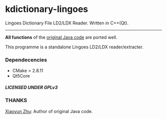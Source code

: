 kdictionary-lingoes
===================

Lingoes Dictionary File LD2/LDX Reader. Written in C++(Qt).

-----------------------


**All functions** of the [original Java code](https://code.google.com/p/dict4cn/source/browse/trunk/importer/src/LingoesLd2Reader.java) are ported well.

This programme is a standalone Lingoes LD2/LDX reader/extracter.

### Dependecencies

- CMake > 2.8.11
- Qt5Core

##### LICENSED UNDER GPLv3 ######

### THANKS

[Xiaoyun Zhu](https://code.google.com/u/117780958602636136739/): Author of original Java code.
